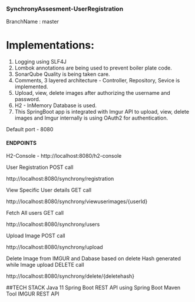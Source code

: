 ### SynchronyAssesment-UserRegistration

BranchName : master

# Implementations:
1. Logging using SLF4J 
2. Lombok annotations are being used to prevent boiler plate code.
3. SonarQube Quality is being taken care.
4. Comments, 3 layered architecture - Controller, Repository, Sevice is implemented.
5. Upload, view, delete images after authorizing the username and password.
6. H2 - InMemory Database is used.
7. This SpringBoot app is integrated with Imgur API to upload, view, delete images and Imgur internally is using OAuth2 for authentication.

Default port - 8080

#### ENDPOINTS

H2-Console - http://localhost:8080/h2-console

User Registration POST call

http://localhost:8080/synchrony/registration

View Specific User details GET call

http://localhost:8080/synchrony/viewuserimages/{userId}

Fetch All users GET call

http://localhost:8080/synchrony/users

Upload Image POST call

http://localhost:8080/synchrony/upload

Delete Image from IMGUR and Dabase based on delete Hash generated while Image upload DELETE call

http://localhost:8080/synchrony/delete/{deletehash}

##TECH STACK
Java 11
Spring Boot
REST API using Spring Boot
Maven Tool
IMGUR REST API


